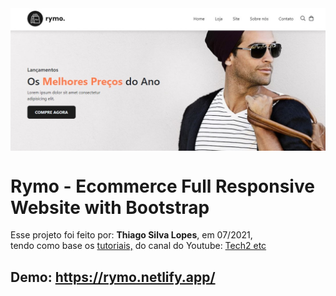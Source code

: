 <!---->
<div align="center">
<img src="./ReadMeFiles/app.jpg" align="center">
</div>

# Rymo - Ecommerce Full Responsive Website with Bootstrap

<p>Esse projeto foi feito por: <strong>Thiago Silva Lopes</strong>, em 07/2021,</br>
tendo como base os <a href="https://www.youtube.com/playlist?list=PL9bD98LkBR7O4_SVeN8IXLQRjrGontmbT" target="_blank">tutoriais,</a>
do canal do Youtube: <a href="https://www.youtube.com/c/Tech2etc" target="_blank">
Tech2 etc</a></p>

## Demo: https://rymo.netlify.app/
